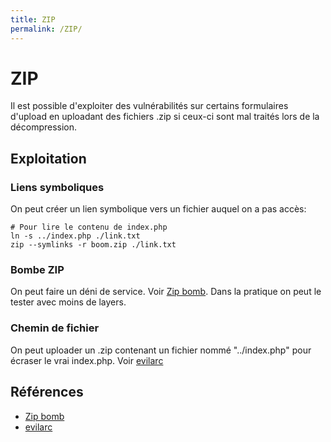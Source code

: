 ```yaml
---
title: ZIP
permalink: /ZIP/
---
```


# ZIP

Il est possible d'exploiter des vulnérabilités sur certains formulaires d'upload en uploadant des fichiers .zip si ceux-ci sont mal traités lors de la décompression.

## Exploitation
### Liens symboliques

On peut créer un lien symbolique vers un fichier auquel on a pas accès:

``` 
# Pour lire le contenu de index.php
ln -s ../index.php ./link.txt
zip --symlinks -r boom.zip ./link.txt
```

### Bombe ZIP

On peut faire un déni de service. Voir [Zip bomb](https://github.com/AbhiAgarwal/notes/wiki/Zip-bomb). Dans la pratique on peut le tester avec moins de layers.

### Chemin de fichier

On peut uploader un .zip contenant un fichier nommé "../index.php" pour écraser le vrai index.php. Voir [evilarc](https://github.com/ptoomey3/evilarc)

## Références
- [Zip bomb](https://github.com/AbhiAgarwal/notes/wiki/Zip-bomb)
- [evilarc](https://github.com/ptoomey3/evilarc)
